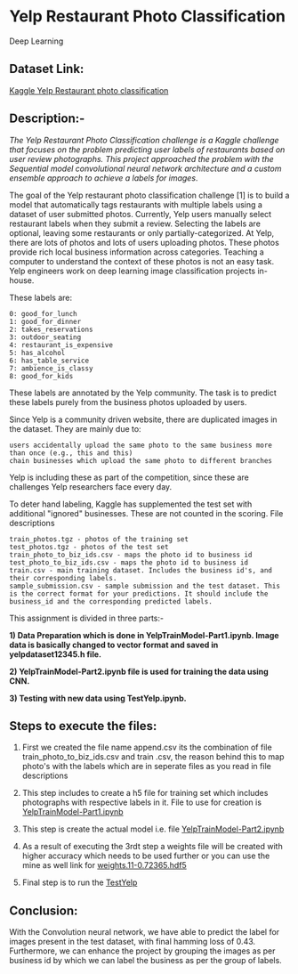 # Yelp Restaurant Photo Classification
Deep Learning

## Dataset Link:
[Kaggle Yelp Restaurant photo classification ](https://www.kaggle.com/c/yelp-restaurant-photo-classification/data)


## Description:-
*The Yelp Restaurant Photo Classification challenge is a Kaggle challenge that focuses on the problem predicting user labels of restaurants based on user review photographs. This project approached the problem with the Sequential model convolutional neural network architecture and a custom ensemble approach to achieve a labels for images*.

The goal of the Yelp restaurant photo classification challenge [1] is to build a model that automatically tags restaurants with multiple labels using a dataset of user submitted photos. Currently, Yelp users manually select restaurant labels when they submit a review. Selecting the labels are optional, leaving some restaurants or only partially-categorized. At Yelp, there are lots of photos and lots of users uploading photos. These photos provide rich local business information across categories. Teaching a computer to understand the context of these photos is not an easy task. Yelp engineers work on deep learning image classification projects in-house. 

These labels are:
```
0: good_for_lunch
1: good_for_dinner
2: takes_reservations
3: outdoor_seating
4: restaurant_is_expensive
5: has_alcohol
6: has_table_service
7: ambience_is_classy
8: good_for_kids
```
These labels are annotated by the Yelp community. The task is to predict these labels purely from the business photos uploaded by users. 

Since Yelp is a community driven website, there are duplicated images in the dataset. They are mainly due to:

    users accidentally upload the same photo to the same business more than once (e.g., this and this)
    chain businesses which upload the same photo to different branches

Yelp is including these as part of the competition, since these are challenges Yelp researchers face every day. 

To deter hand labeling, Kaggle has supplemented the test set with additional "ignored" businesses. These are not counted in the scoring. 
File descriptions

    train_photos.tgz - photos of the training set
    test_photos.tgz - photos of the test set
    train_photo_to_biz_ids.csv - maps the photo id to business id
    test_photo_to_biz_ids.csv - maps the photo id to business id
    train.csv - main training dataset. Includes the business id's, and their corresponding labels. 
    sample_submission.csv - sample submission and the test dataset. This is the correct format for your predictions. It should include the business_id and the corresponding predicted labels.

 
 
This assignment is divided in three parts:-


**1) Data Preparation which is done in 	YelpTrainModel-Part1.ipynb. Image data is basically changed to vector format and saved                 in yelpdataset12345.h file.**
 
**2) YelpTrainModel-Part2.ipynb file is used for training the data using CNN.**

**3) Testing with new data using TestYelp.ipynb.**



## Steps to execute the files:

1) First we created the file name append.csv its the combination of file  train_photo_to_biz_ids.csv and train .csv, the reason behind this to map photo's with the labels which are in seperate files as you read in file descriptions

2) This step includes to create a h5 file for training set which includes photographs with respective labels in it. File to use for creation is [YelpTrainModel-Part1.ipynb](https://github.com/kartik004/Yelp-Restaurant-Photo-Classification/blob/master/YelpTrainModel-Part1.ipynb)

3) This step is create the actual model i.e. file [YelpTrainModel-Part2.ipynb](https://github.com/kartik004/Yelp-Restaurant-Photo-Classification/blob/master/YelpTrainModel-Part2.ipynb)

4) As a result of executing the 3rdt step a weights file will be created with higher accuracy which needs to be used further or you can use the mine as well link for [weights.11-0.72365.hdf5](https://drive.google.com/file/d/19a3w-DxSfdwy6m0W5g5JLIJ_26b0IrTv/view?usp=sharing)

5) Final step is to run the [TestYelp](https://github.com/kartik004/Yelp-Restaurant-Photo-Classification/blob/master/TestYelp.ipynb)
         

## Conclusion:
With the Convolution neural network, we have able to predict the label for images present in the test dataset, with final hamming loss of 0.43. Furthermore, we can enhance the project by grouping the images as per business id by which we can label the business as per the group of labels.

